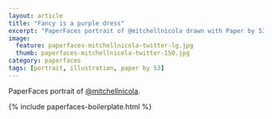 ```yaml
---
layout: article
title: "Fancy is a purple dress"
excerpt: "PaperFaces portrait of @mitchellnicola drawn with Paper by 53 on an iPad."
image: 
  feature: paperfaces-mitchellnicola-twitter-lg.jpg
  thumb: paperfaces-mitchellnicola-twitter-150.jpg
category: paperfaces
tags: [portrait, illustration, paper by 53]
---
```


PaperFaces portrait of [@mitchellnicola](http://twitter.com/mitchellnicola).

{% include paperfaces-boilerplate.html %}